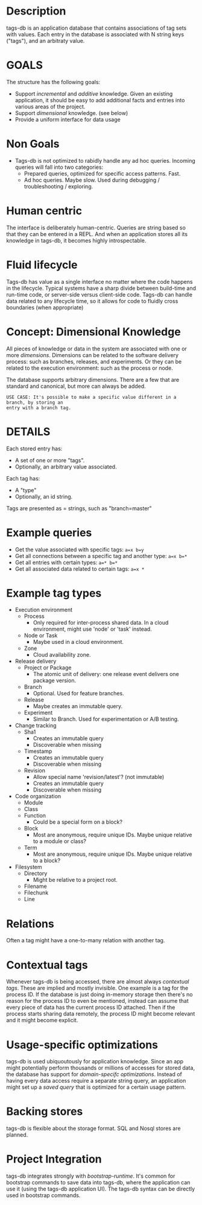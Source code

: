 
# Description #

tags-db is an application database that contains associations of tag sets with values.
Each entry in the database is associated with N string keys ("tags"), and an arbitraty
value.

# GOALS #

The structure has the following goals:

 - Support *incremental* and *additive* knowledge. Given an existing application, it should
   be easy to add additional facts and entries into various areas of the project.
 - Support *dimensional* knowledge. (see below)
 - Provide a uniform interface for data usage

# Non Goals #

 - Tags-db is not optimized to rabidly handle any ad hoc queries. Incoming queries will
   fall into two categories:
     - Prepared queries, optimized for specific access patterns. Fast.
     - Ad hoc queries. Maybe slow. Used during debugging / troubleshooting / exploring.

# Human centric #

The interface is deliberately human-centric. Queries are string based so that they can be
entered in a REPL. And when an application stores all its knowledge in tags-db, it becomes
highly introspectable.

# Fluid lifecycle #

Tags-db has value as a single interface no matter where the code happens in the lifecycle.
Typical systems have a sharp divide between build-time and run-time code, or server-side
versus client-side code. Tags-db can handle data related to any lifecycle time, so it
allows for code to fluidly cross boundaries (when appropriate)

# Concept: Dimensional Knowledge #

All pieces of knowledge or data in the system are associated with one or more *dimensions*.
Dimensions can be related to the software delivery process: such as branches, releases, 
and experiments. Or they can be related to the execution environment: such as the process
or node.

The database supports arbitrary dimensions. There are a few that are standard and canonical,
but more can always be added.

    USE CASE: It's possible to make a specific value different in a branch, by storing an
    entry with a branch tag.

# DETAILS #

Each stored entry has:

 - A set of one or more "tags".
 - Optionally, an arbitrary value associated.

Each tag has:

 - A "type"
 - Optionally, an id string.

Tags are presented as <type>=<id> strings, such as "branch=master"

# Example queries #

 - Get the value associated with specific tags: `a=x b=y`
 - Get all connections between a specific tag and another type: `a=x b=*`
 - Get all entries with certain types: `a=* b=*`
 - Get all associated data related to certain tags: `a=x *`

# Example tag types #

 - Execution environment
   - Process
     - Only required for inter-process shared data. In a cloud environment, might
       use 'node' or 'task' instead.
   - Node or Task
     - Maybe used in a cloud environment.
   - Zone
     - Cloud availability zone.
 - Release delivery
   - Project or Package
     - The atomic unit of delivery: one release event delivers one package version.
   - Branch
     - Optional. Used for feature branches.
   - Release
     - Maybe creates an immutable query.
   - Experiment
     - Similar to Branch. Used for experimentation or A/B testing.
 - Change tracking
   - Sha1
     - Creates an immutable query
     - Discoverable when missing
   - Timestamp
     - Creates an immutable query
     - Discoverable when missing
   - Revision
     - Allow special name 'revision/latest'? (not immutable)
     - Creates an immutable query
     - Discoverable when missing
 - Code organization
   - Module
   - Class
   - Function
     - Could be a special form on a block?
   - Block
     - Most are anonymous, require unique IDs. Maybe unique relative to a module or class?
   - Term
     - Most are anonymous, require unique IDs. Maybe unique relative to a block?
 - Filesystem
   - Directory
     - Might be relative to a project root.
   - Filename
   - Filechunk
   - Line

# Relations #

Often a tag might have a one-to-many relation with another tag.

# Contextual tags #

Whenever tags-db is being accessed, there are almost always *contextual tags*. These are implied
and mostly invisible. One example is a tag for the process ID. If the database is just doing
in-memory storage then there's no reason for the process ID to even be mentioned, instead can assume
that every piece of data has the current process ID attached. Then if the process starts sharing
data remotely, the process ID might become relevant and it might become explicit.

# Usage-specific optimizations #

tags-db is used ubiquoutously for application knowledge. Since an app might potentially perform
thousands or millions of accesses for stored data, the database has support for *domain-specifc
optimizations*. Instead of having every data access require a separate string query, an application
might set up a *saved query* that is optimized for a certain usage pattern.

# Backing stores #

tags-db is flexible about the storage format. SQL and Nosql stores are planned.

# Project Integration #

tags-db integrates strongly with *bootstrap-runtime*. It's common for bootstrap commands to save
data into tags-db, where the application can use it (using the tags-db application UI). The
tags-db syntax can be directly used in bootstrap commands.


